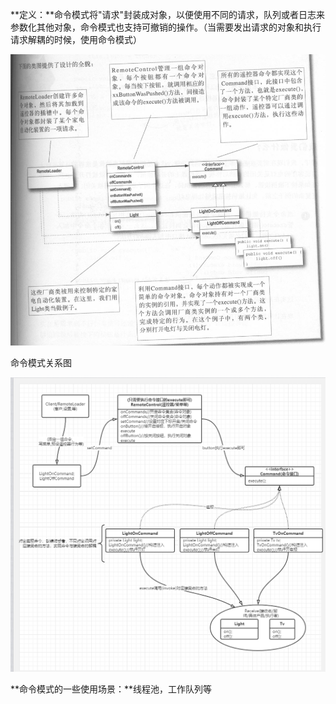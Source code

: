 **定义：**命令模式将"请求"封装成对象，以便使用不同的请求，队列或者日志来参数化其他对象，命令模式也支持可撤销的操作。（当需要发出请求的对象和执行请求解耦的时候，使用命令模式）

![image-20210405130838915](命令模式.assets/image-20210405130838915.png)

命令模式关系图

![image-20210405134249446](命令模式.assets/image-20210405134249446.png)

**命令模式的一些使用场景：**线程池，工作队列等